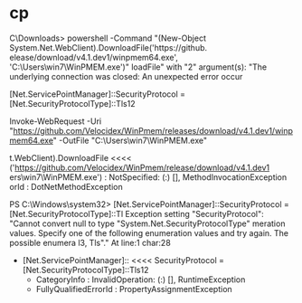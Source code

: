 # cp

C\Downloads> powershell -Command "(New-Object System.Net.WebClient).DownloadFile('https://github.
elease/download/v4.1.dev1/winpmem64.exe', 'C:\Users\win7\WinPMEM.exe')"
loadFile" with "2" argument(s): "The underlying connection was closed: An unexpected error occur

[Net.ServicePointManager]::SecurityProtocol = [Net.SecurityProtocolType]::Tls12

Invoke-WebRequest -Uri "https://github.com/Velocidex/WinPmem/releases/download/v4.1.dev1/winpmem64.exe" -OutFile "C:\Users\win7\WinPMEM.exe"



t.WebClient).DownloadFile <<<< ('https://github.com/Velocidex/WinPmem/release/download/v4.1.dev1
ers\win7\WinPMEM.exe')
     : NotSpecified: (:) [], MethodInvocationException
orId : DotNetMethodException

PS C:\Windows\system32> [Net.ServicePointManager]::SecurityProtocol = [Net.SecurityProtocolType]::Tl
Exception setting "SecurityProtocol": "Cannot convert null to type "System.Net.SecurityProtocolType"
meration values. Specify one of the following enumeration values and try again. The possible enumera
l3, Tls"."
At line:1 char:28
+ [Net.ServicePointManager]:: <<<< SecurityProtocol = [Net.SecurityProtocolType]::Tls12
    + CategoryInfo          : InvalidOperation: (:) [], RuntimeException
    + FullyQualifiedErrorId : PropertyAssignmentException
